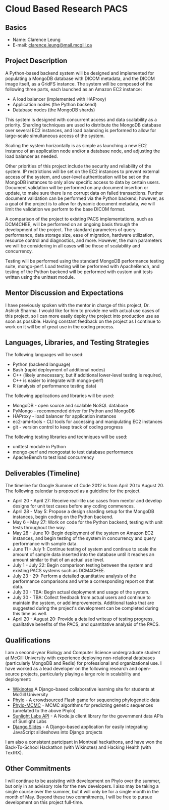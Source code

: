 Cloud Based Research PACS
=========================

Basics
------

  - Name: Clarence Leung
  - E-mail: [clarence.leung@mail.mcgill.ca](mailto:clarence.leung@mail.mcgill.ca)

Project Description
-------------------

A Python-based backend system will be designed and implemented for populating a MongoDB database with DICOM metadata, and the DICOM image itself, as a GridFS instance.  The system will be composed of the following three parts, each launched as an Amazon EC2 instance:

  - A load balancer (implemented with HAProxy)
  - Application nodes (the Python backend)
  - Database nodes (the MongoDB shards)

This system is designed with concurrent access and data scalability as a priority.  Sharding techniques are used to distribute the MongoDB database over several EC2 instances, and load balancing is performed to allow for large-scale simultaneous access of the system.  

Scaling the system horizontally is as simple as launching a new EC2 instance of an application node and/or a database node, and adjusting the load balancer as needed.  

Other priorities of this project include the security and reliability of the system.  IP restrictions will be set on the EC2 instances to prevent external access of the system, and user-level authentication will be set on the MongoDB instances to only allow specific access to data by certain users.  Document validation will be performed on any document insertion or update, to make sure there is no corrupt data on failed transactions.  Further document validation can be performed via the Python backend; however, as a goal of the project is to allow for dynamic document metadata, we will limit the validation we perform to the base DICOM format.

A comparison of the project to existing PACS implementations, such as DCM4CHEE, will be performed on an ongoing basis through the development of the project. The standard parameters of query performance, data storage size, ease of migration, hardware utilization, resource control and diagnostics, and more.  However, the main parameters we will be considering in all cases will be those of scalability and concurrency.

Testing will be performed using the standard MongoDB performance testing suite, mongo-perf.  Load testing will be performed with ApacheBench, and testing of the Python backend will be performed with custom unit tests written using the unittest module.

Mentor Discussion and Expectations
----------------------------------

I have previously spoken with the mentor in charge of this project, Dr. Ashish Sharma.  I would like for him to provide me with actual use cases of this project, so I can more easily deploy the project into production use as soon as possible.  Having constant feedback on the project as I continue to work on it will be of great use in the coding process. 

Languages, Libraries, and Testing Strategies
--------------------------------------------

The following languages will be used:

  - Python (backend language)
  - Bash (rapid deployment of additional nodes)
  - C++ (likely unnecessary, but if additional lower-level testing is required, C++ is easier to integrate with mongo-perf)
  - R (analysis of performance testing data)

The following applications and libraries will be used:

  - MongoDB - open source and scalable NoSQL database
  - PyMongo - recommended driver for Python and MongoDB
  - HAProxy - load balancer for application instances
  - ec2-ami-tools - CLI tools for accessing and manipulating EC2 instances 
  - git - version control to keep track of coding progress

The following testing libraries and techniques will be used:

  - unittest module in Python
  - mongo-perf and mongostat to test database performance
  - ApacheBench to test load concurrency

Deliverables (Timeline)
-----------------------

The timeline for Google Summer of Code 2012 is from April 20 to August 20.  The following calendar is proposed as a guideline for the project.

  - April 20 - April 27: Receive real-life use cases from mentor and develop designs for unit test cases before any coding commences.
  - April 28 - May 5: Propose a design sharding setup for the MongoDB instances, begin coding on the Python backend. 
  - May 6 - May 27: Work on code for the Python backend, testing with unit tests throughout the way.
  - May 28 - June 10: Begin deployment of the system on Amazon EC2 instances, and begin testing of the system in concurrency and query performance with sample data.
  - June 11 - July 1: Continue testing of system and continue to scale the amount of sample data inserted into the database until it reaches an amount similar to that of an actual use level.
  - July 1 - July 22: Begin comparison testing between the system and existing PACS systems such as DCM4CHEE. 
  - July 23 - 29: Perform a detailed quantitative analysis of the performance comparisons and write a corresponding report on that data.
  - July 30 - TBA: Begin actual deployment and usage of the system.
  - July 30 - TBA: Collect feedback from actual users and continue to maintain the system, or add improvements.  Additional tasks that are suggested during the project's development can be completed during this time as well.
  - April 20 - August 20: Provide a detailed writeup of testing progress, qualitative benefits of the PACS, and quantitative analysis of the PACS. 

Qualifications
--------------

I am a second-year Biology and Computer Science undergraduate student at McGill University with experience deploying non-relational databases (particularly MongoDB and Redis) for professional and organizational use.  I have worked as a lead developer on the following research and open-source projects, particularly playing a large role in scalability and deployment:

  - [Wikinotes](beta.wikinotes.ca) A Django-based collaborative learning site for students at McGill University
  - [Phylo](phylo.cs.mcgill.ca) - A crowdsourced Flash game for sequencing phylogenetic data
  - [Phylo-MCMC](github.com/clarle/phylo-mcmc) - MCMC algorithms for predicting genetic sequences (unrelated to the above Phylo)
  - [Sunlight Labs API](services.sunlightlabs.com) - A Node.js client library for the government data APIs of Sunlight Labs
  - [Django Slides](github.com/clarle/django-slides) - A Django-based application for easily integrating JavaScript slideshows into Django projects

I am also a consistent partcipant in Montreal hackathons, and have won the Back-To-School Hackathon (with Wikinotes) and Hacking Health (with TextRX).

Other Commitments
-----------------

I will continue to be assisting with development on Phylo over the summer, but only in an advisory role for the new developers.  I also may be taking a single course over the summer, but it will only be for a single month in the month of May.  Beyond these two commitments, I will be free to pursue development on this project full-time.
